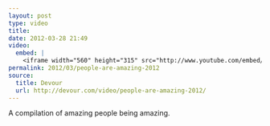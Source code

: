 ```yaml
---
layout: post
type: video
title: 
date: 2012-03-28 21:49
video: 
  embed: |
    <iframe width="560" height="315" src="http://www.youtube.com/embed/vOlGGGnXQl0" frameborder="0" allowfullscreen></iframe>
permalink: 2012/03/people-are-amazing-2012
source: 
  title: Devour
  url: http://devour.com/video/people-are-amazing-2012/
---
```


A compilation of amazing people being amazing.
